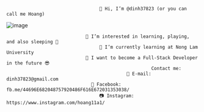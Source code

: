                                       👋 Hi, I’m @dinh37823 (or you can call me Hoang)

![image](https://user-images.githubusercontent.com/81217823/173866069-d77cd4bf-8097-42fb-8329-946aa17ff25d.png)

                                 👀 I’m interested in learning, playing, and also sleeping 🐶
                                      🌱 I’m currently learning at Nong Lam University
                                 💞️ I want to become a Full-Stack Developer in the future 😎
                                                         Contact me:
                                                📧 E-mail: dinh37823@gmail.com
                                   🔔 Facebook: fb.me/44696E682048757920486F616E672031353038/
                                      📷 Instagram: https://www.instagram.com/hoang11a1/

<!---
dinh37823/dinh37823 is a ✨ special ✨ repository because its `README.md` (this file) appears on your GitHub profile.
You can click the Preview link to take a look at your changes.
--->
